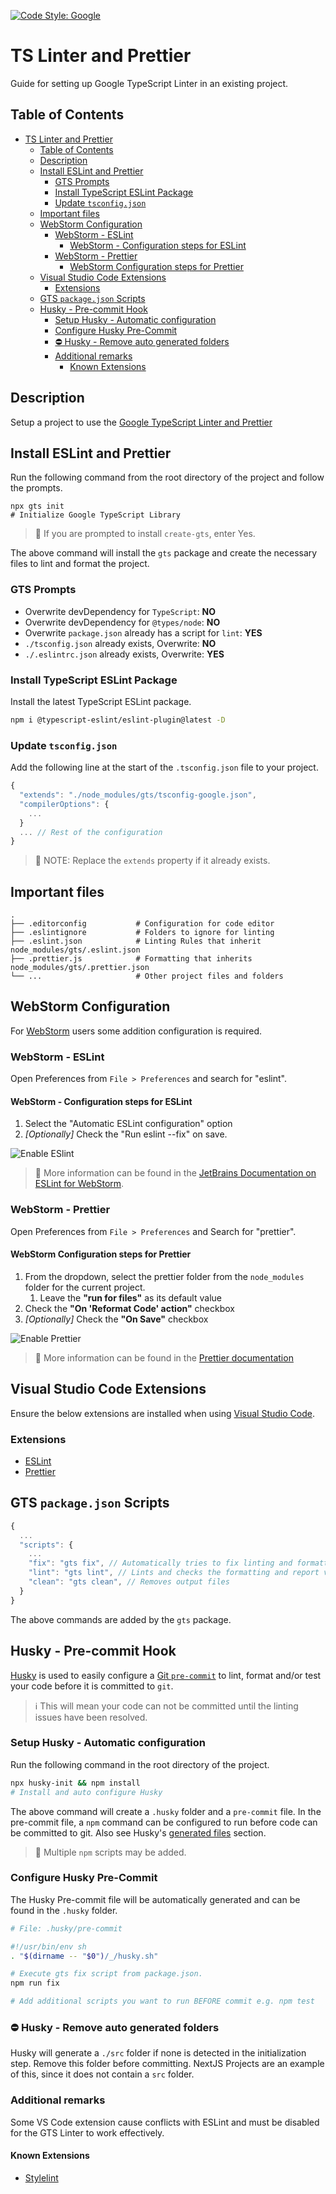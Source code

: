 [![Code Style: Google](https://img.shields.io/badge/code%20style-google-blueviolet.svg)](https://github.com/google/gts)

# TS Linter and Prettier

Guide for setting up Google TypeScript Linter in an existing project.

## Table of Contents

- [TS Linter and Prettier](#ts-linter-and-prettier)
  - [Table of Contents](#table-of-contents)
  - [Description](#description)
  - [Install ESLint and Prettier](#install-eslint-and-prettier)
    - [GTS Prompts](#gts-prompts)
    - [Install TypeScript ESLint Package](#install-typescript-eslint-package)
    - [Update `tsconfig.json`](#update-tsconfigjson)
  - [Important files](#important-files)
  - [WebStorm Configuration](#webstorm-configuration)
    - [WebStorm - ESLint](#webstorm---eslint)
      - [WebStorm - Configuration steps for ESLint](#webstorm---configuration-steps-for-eslint)
    - [WebStorm - Prettier](#webstorm---prettier)
      - [WebStorm Configuration steps for Prettier](#webstorm-configuration-steps-for-prettier)
  - [Visual Studio Code Extensions](#visual-studio-code-extensions)
    - [Extensions](#extensions)
  - [GTS `package.json` Scripts](#gts-packagejson-scripts)
  - [Husky - Pre-commit Hook](#husky---pre-commit-hook)
    - [Setup Husky - Automatic configuration](#setup-husky---automatic-configuration)
    - [Configure Husky Pre-Commit](#configure-husky-pre-commit)
    - [⛔️ Husky - Remove auto generated folders](#️-husky---remove-auto-generated-folders)
    - [Additional remarks](#additional-remarks)
      - [Known Extensions](#known-extensions)

## Description

Setup a project to use the [Google TypeScript Linter and Prettier](https://github.com/google/gts)

## Install ESLint and Prettier

Run the following command from the root directory of the project and follow the prompts.

```shell
npx gts init
# Initialize Google TypeScript Library
```

> 📝 If you are prompted to install `create-gts`, enter Yes.

The above command will install the `gts` package and create the necessary files to lint and format the project.

### GTS Prompts

- Overwrite devDependency for `TypeScript`: **NO**
- Overwrite devDependency for `@types/node`: **NO**
- Overwrite `package.json` already has a script for `lint`: **YES**
- `./tsconfig.json` already exists, Overwrite: **NO**
- `./.eslintrc.json` already exists, Overwrite: **YES**

### Install TypeScript ESLint Package

Install the latest TypeScript ESLint package.

```sh
npm i @typescript-eslint/eslint-plugin@latest -D
```

### Update `tsconfig.json`

Add the following line at the start of the `.tsconfig.json` file to your project.

```javascript
{
  "extends": "./node_modules/gts/tsconfig-google.json",
  "compilerOptions": {
    ...
  }
  ... // Rest of the configuration
}

```

> 📝 NOTE: Replace the `extends` property if it already exists.

## Important files

```text
.
├── .editorconfig           # Configuration for code editor
├── .eslintignore           # Folders to ignore for linting
├── .eslint.json            # Linting Rules that inherit node_modules/gts/.eslint.json
├── .prettier.js            # Formatting that inherits node_modules/gts/.prettier.json
└── ...                     # Other project files and folders
```

## WebStorm Configuration

For [WebStorm](https://www.jetbrains.com/webstorm/) users some addition configuration is required.

### WebStorm - ESLint

Open Preferences from `File > Preferences` and search for "eslint".

#### WebStorm - Configuration steps for ESLint

1. Select the "Automatic ESLint configuration" option
2. _[Optionally]_ Check the "Run eslint --fix" on save.

![Enable ESlint](./img/webstorm-eslint.png)

> 📖 More information can be found in the [JetBrains Documentation on ESLint for WebStorm](https://www.jetbrains.com/help/webstorm/eslint.html).

### WebStorm - Prettier

Open Preferences from `File > Preferences` and Search for "prettier".

#### WebStorm Configuration steps for Prettier

1. From the dropdown, select the prettier folder from the `node_modules` folder for the current project.
   1. Leave the **"run for files"** as its default value
2. Check the **"On 'Reformat Code' action"** checkbox
3. _[Optionally]_ Check the **"On Save"** checkbox

![Enable Prettier](./img/prettier-settings.png)

> 📖 More information can be found in the [Prettier documentation](https://prettier.io/docs/en/webstorm.html#jetbrains-ides-webstorm-intellij-idea-pycharm-etc)

## Visual Studio Code Extensions

Ensure the below extensions are installed when using [Visual Studio Code](https://code.visualstudio.com/).

### Extensions

- [ESLint](https://marketplace.visualstudio.com/items?itemName=dbaeumer.vscode-eslint)
- [Prettier](https://marketplace.visualstudio.com/items?itemName=esbenp.prettier-vscode)

## GTS `package.json` Scripts

```javascript
{
  ...
  "scripts": {
    ...
    "fix": "gts fix", // Automatically tries to fix linting and formatting
    "lint": "gts lint", // Lints and checks the formatting and report via terminal
    "clean": "gts clean", // Removes output files
  }
}
```

The above commands are added by the `gts` package.

## Husky - Pre-commit Hook

[Husky](https://typicode.github.io/husky/#/?id=automatic-recommended) is used to easily configure a [Git `pre-commit`](https://git-scm.com/docs/githooks#_pre_commit) to lint, format and/or test your code before it is committed to `git`.

> ℹ️ This will mean your code can not be committed until the linting issues have been resolved.

### Setup Husky - Automatic configuration

Run the following command in the root directory of the project.

```sh
npx husky-init && npm install
# Install and auto configure Husky
```

The above command will create a `.husky` folder and a `pre-commit` file. In the pre-commit file, a `npm` command can be configured to run before code can be committed to git. Also see Husky's [generated files](#️-husky---remove-auto-generated-folders) section.

> 📝 Multiple `npm` scripts may be added.

### Configure Husky Pre-Commit

The Husky Pre-commit file will be automatically generated and can be found in the `.husky` folder.

```sh
# File: .husky/pre-commit

#!/usr/bin/env sh
. "$(dirname -- "$0")/_/husky.sh"

# Execute gts fix script from package.json.
npm run fix

# Add additional scripts you want to run BEFORE commit e.g. npm test
```

### ⛔️ Husky - Remove auto generated folders

Husky will generate a `./src` folder if none is detected in the initialization step. Remove this folder before committing. NextJS Projects are an example of this, since it does not contain a `src` folder.

### Additional remarks

Some VS Code extension cause conflicts with ESLint and must be disabled for the GTS Linter to work effectively.

#### Known Extensions

- [Stylelint](https://marketplace.visualstudio.com/items?itemName=stylelint.vscode-stylelint)
